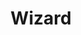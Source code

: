 ---
title: Wizard
issue: 15
issue_nr: 15
full_title: ""
subtitle: ""
story_arc: ""
crossover: ""
variant: ""
publisher: Wizard Press
release_date: Nov 1992
release_year: 1992
genre: Hobby
format: Magazine
pages: 182
signed_by: ""
price: 3.95
---
